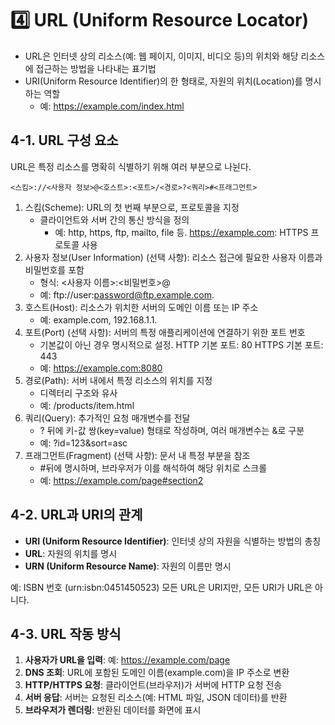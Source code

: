 # 4️⃣ URL (Uniform Resource Locator)
- URL은 인터넷 상의 리소스(예: 웹 페이지, 이미지, 비디오 등)의 위치와 해당 리소스에 접근하는 방법을 나타내는 표기법
- URI(Uniform Resource Identifier)의 한 형태로, 자원의 위치(Location)를 명시하는 역할
    - 예: https://example.com/index.html

## 4-1. URL 구성 요소
URL은 특정 리소스를 명확히 식별하기 위해 여러 부분으로 나뉜다.

`<스킴>://<사용자 정보>@<호스트>:<포트>/<경로>?<쿼리>#<프래그먼트>`

1. 스킴(Scheme): URL의 첫 번째 부분으로, 프로토콜을 지정
    - 클라이언트와 서버 간의 통신 방식을 정의
        - 예: http, https, ftp, mailto, file 등. https://example.com: HTTPS 프로토콜 사용
2. 사용자 정보(User Information) (선택 사항): 리소스 접근에 필요한 사용자 이름과 비밀번호를 포함
    - 형식: <사용자 이름>:<비밀번호>@
    - 예: ftp://user:password@ftp.example.com.
3. 호스트(Host): 리소스가 위치한 서버의 도메인 이름 또는 IP 주소
    * 예: example.com, 192.168.1.1.
4. 포트(Port) (선택 사항): 서버의 특정 애플리케이션에 연결하기 위한 포트 번호
    - 기본값이 아닌 경우 명시적으로 설정. HTTP 기본 포트: 80 HTTPS 기본 포트: 443
    - 예: https://example.com:8080
5. 경로(Path): 서버 내에서 특정 리소스의 위치를 지정
    - 디렉터리 구조와 유사
    - 예: /products/item.html
6. 쿼리(Query): 추가적인 요청 매개변수를 전달
    - ? 뒤에 키-값 쌍(key=value) 형태로 작성하며, 여러 매개변수는 &로 구분
    - 예: ?id=123&sort=asc
7. 프래그먼트(Fragment) (선택 사항): 문서 내 특정 부분을 참조
    - #뒤에 명시하며, 브라우저가 이를 해석하여 해당 위치로 스크롤
    - 예: https://example.com/page#section2

## 4-2. URL과 URI의 관계
- **URI (Uniform Resource Identifier)**: 인터넷 상의 자원을 식별하는 방법의 총칭
- **URL**: 자원의 위치를 명시
- **URN (Uniform Resource Name)**: 자원의 이름만 명시

예: ISBN 번호 (urn:isbn:0451450523)
모든 URL은 URI지만, 모든 URI가 URL은 아니다.

## 4-3. URL 작동 방식
1. **사용자가 URL을 입력**: 예: https://example.com/page
2. **DNS 조회**: URL에 포함된 도메인 이름(example.com)을 IP 주소로 변환
3. **HTTP/HTTPS 요청**: 클라이언트(브라우저)가 서버에 HTTP 요청 전송
4. **서버 응답**: 서버는 요청된 리소스(예: HTML 파일, JSON 데이터)를 반환
5. **브라우저가 렌더링**: 반환된 데이터를 화면에 표시